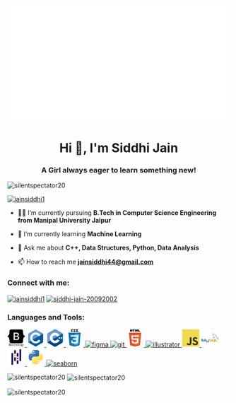 ![MasterHead](https://github.com/silentspectator20/silentspectator20/blob/main/background.png)
<h1 align="center">Hi 👋, I'm Siddhi Jain</h1>
<h3 align="center">A Girl always eager to learn something new!</h3>

<p align="left"> <img src="https://komarev.com/ghpvc/?username=silentspectator20&label=Profile%20views&color=0e75b6&style=flat" alt="silentspectator20" /> </p>

<p align="left"> <a href="https://twitter.com/jainsiddhi1" target="blank"><img src="https://img.shields.io/twitter/follow/jainsiddhi1?logo=twitter&style=for-the-badge" alt="jainsiddhi1" /></a> </p>

- 👩‍💻 I’m currently pursuing **B.Tech in Computer Science Engineering from Manipal University Jaipur**

- 🌱 I’m currently learning **Machine Learning**

- 💬 Ask me about **C++, Data Structures, Python, Data Analysis**

- 📫 How to reach me **jainsiddhi44@gmail.com**

<h3 align="left">Connect with me:</h3>
<p align="left">
<a href="https://twitter.com/jainsiddhi1" target="blank"><img align="center" src="https://raw.githubusercontent.com/rahuldkjain/github-profile-readme-generator/master/src/images/icons/Social/twitter.svg" alt="jainsiddhi1" height="30" width="40" /></a>
<a href="https://linkedin.com/in/siddhi-jain-20092002" target="blank"><img align="center" src="https://raw.githubusercontent.com/rahuldkjain/github-profile-readme-generator/master/src/images/icons/Social/linked-in-alt.svg" alt="siddhi-jain-20092002" height="30" width="40" /></a>
</p>

<h3 align="left">Languages and Tools:</h3>
<p align="left"> <a href="https://getbootstrap.com" target="_blank" rel="noreferrer"> <img src="https://raw.githubusercontent.com/devicons/devicon/master/icons/bootstrap/bootstrap-plain-wordmark.svg" alt="bootstrap" width="40" height="40"/> </a> <a href="https://www.cprogramming.com/" target="_blank" rel="noreferrer"> <img src="https://raw.githubusercontent.com/devicons/devicon/master/icons/c/c-original.svg" alt="c" width="40" height="40"/> </a> <a href="https://www.w3schools.com/cpp/" target="_blank" rel="noreferrer"> <img src="https://raw.githubusercontent.com/devicons/devicon/master/icons/cplusplus/cplusplus-original.svg" alt="cplusplus" width="40" height="40"/> </a> <a href="https://www.w3schools.com/css/" target="_blank" rel="noreferrer"> <img src="https://raw.githubusercontent.com/devicons/devicon/master/icons/css3/css3-original-wordmark.svg" alt="css3" width="40" height="40"/> </a> <a href="https://www.figma.com/" target="_blank" rel="noreferrer"> <img src="https://www.vectorlogo.zone/logos/figma/figma-icon.svg" alt="figma" width="40" height="40"/> </a> <a href="https://git-scm.com/" target="_blank" rel="noreferrer"> <img src="https://www.vectorlogo.zone/logos/git-scm/git-scm-icon.svg" alt="git" width="40" height="40"/> </a> <a href="https://www.w3.org/html/" target="_blank" rel="noreferrer"> <img src="https://raw.githubusercontent.com/devicons/devicon/master/icons/html5/html5-original-wordmark.svg" alt="html5" width="40" height="40"/> </a> <a href="https://www.adobe.com/in/products/illustrator.html" target="_blank" rel="noreferrer"> <img src="https://www.vectorlogo.zone/logos/adobe_illustrator/adobe_illustrator-icon.svg" alt="illustrator" width="40" height="40"/> </a> <a href="https://developer.mozilla.org/en-US/docs/Web/JavaScript" target="_blank" rel="noreferrer"> <img src="https://raw.githubusercontent.com/devicons/devicon/master/icons/javascript/javascript-original.svg" alt="javascript" width="40" height="40"/> </a> <a href="https://www.mysql.com/" target="_blank" rel="noreferrer"> <img src="https://raw.githubusercontent.com/devicons/devicon/master/icons/mysql/mysql-original-wordmark.svg" alt="mysql" width="40" height="40"/> </a> <a href="https://pandas.pydata.org/" target="_blank" rel="noreferrer"> <img src="https://raw.githubusercontent.com/devicons/devicon/2ae2a900d2f041da66e950e4d48052658d850630/icons/pandas/pandas-original.svg" alt="pandas" width="40" height="40"/> </a> <a href="https://www.python.org" target="_blank" rel="noreferrer"> <img src="https://raw.githubusercontent.com/devicons/devicon/master/icons/python/python-original.svg" alt="python" width="40" height="40"/> </a> <a href="https://seaborn.pydata.org/" target="_blank" rel="noreferrer"> <img src="https://seaborn.pydata.org/_images/logo-mark-lightbg.svg" alt="seaborn" width="40" height="40"/> </a> </p>

<p><img align="left" src="https://github-readme-stats.vercel.app/api/top-langs?username=silentspectator20&show_icons=true&locale=en&layout=compact" alt="silentspectator20" /></p>

<p>&nbsp;<img align="center" src="https://github-readme-stats.vercel.app/api?username=silentspectator20&show_icons=true&locale=en" alt="silentspectator20" /></p>

<p><img align="center" src="https://github-readme-streak-stats.herokuapp.com/?user=silentspectator20&" alt="silentspectator20" /></p>
